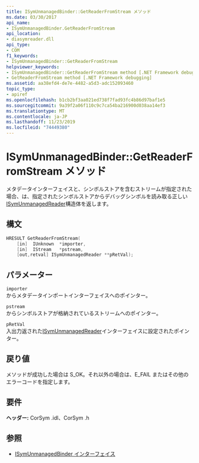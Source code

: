 ```yaml
---
title: ISymUnmanagedBinder::GetReaderFromStream メソッド
ms.date: 03/30/2017
api_name:
- ISymUnmanagedBinder.GetReaderFromStream
api_location:
- diasymreader.dll
api_type:
- COM
f1_keywords:
- ISymUnmanagedBinder::GetReaderFromStream
helpviewer_keywords:
- ISymUnmanagedBinder::GetReaderFromStream method [.NET Framework debugging]
- GetReaderFromStream method [.NET Framework debugging]
ms.assetid: aa38efd4-de7e-4482-a5d3-adc152093460
topic_type:
- apiref
ms.openlocfilehash: b1cb2bf3aa021ed738f7fad93fc4b86d97baf1e5
ms.sourcegitcommit: 9a39f2a06f110c9c7ca54ba216900d038aa14ef3
ms.translationtype: MT
ms.contentlocale: ja-JP
ms.lasthandoff: 11/23/2019
ms.locfileid: "74449380"
---
```

# <a name="isymunmanagedbindergetreaderfromstream-method"></a>ISymUnmanagedBinder::GetReaderFromStream メソッド
メタデータインターフェイスと、シンボルストアを含むストリームが指定された場合、は、指定されたシンボルストアからデバッグシンボルを読み取る正しい[ISymUnmanagedReader](isymunmanagedreader-interface.md)構造体を返します。  
  
## <a name="syntax"></a>構文  
  
```cpp  
HRESULT GetReaderFromStream(  
    [in]  IUnknown  *importer,  
    [in]  IStream   *pstream,  
    [out,retval] ISymUnmanagedReader **pRetVal);  
```  
  
## <a name="parameters"></a>パラメーター  
 `importer`  
 からメタデータインポートインターフェイスへのポインター。  
  
 `pstream`  
 からシンボルストアが格納されているストリームへのポインター。  
  
 `pRetVal`  
 入出力返された[ISymUnmanagedReader](isymunmanagedreader-interface.md)インターフェイスに設定されたポインター。  
  
## <a name="return-value"></a>戻り値  
 メソッドが成功した場合は S_OK。それ以外の場合は、E_FAIL またはその他のエラーコードを指定します。  
  
## <a name="requirements"></a>要件  
 **ヘッダー:** CorSym .idl、CorSym .h  
  
## <a name="see-also"></a>参照

- [ISymUnmanagedBinder インターフェイス](../../../../docs/framework/unmanaged-api/diagnostics/isymunmanagedbinder-interface.md)
